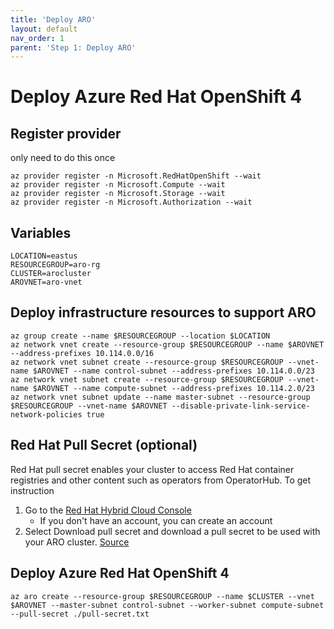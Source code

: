```yaml
---
title: 'Deploy ARO'
layout: default
nav_order: 1
parent: 'Step 1: Deploy ARO'
---
```


# Deploy Azure Red Hat OpenShift 4

## Register provider
only need to do this once
```
az provider register -n Microsoft.RedHatOpenShift --wait
az provider register -n Microsoft.Compute --wait
az provider register -n Microsoft.Storage --wait
az provider register -n Microsoft.Authorization --wait
```

## Variables
```
LOCATION=eastus
RESOURCEGROUP=aro-rg
CLUSTER=arocluster
AROVNET=aro-vnet
```

## Deploy infrastructure resources to support ARO
```
az group create --name $RESOURCEGROUP --location $LOCATION
az network vnet create --resource-group $RESOURCEGROUP --name $AROVNET --address-prefixes 10.114.0.0/16
az network vnet subnet create --resource-group $RESOURCEGROUP --vnet-name $AROVNET --name control-subnet --address-prefixes 10.114.0.0/23
az network vnet subnet create --resource-group $RESOURCEGROUP --vnet-name $AROVNET --name compute-subnet --address-prefixes 10.114.2.0/23
az network vnet subnet update --name master-subnet --resource-group $RESOURCEGROUP --vnet-name $AROVNET --disable-private-link-service-network-policies true
```

## Red Hat Pull Secret (optional)
Red Hat pull secret enables your cluster to access Red Hat container registries and other content such as operators from OperatorHub. To get instruction
1. Go to the [Red Hat Hybrid Cloud Console](https://console.redhat.com/openshift/install/azure/aro-provisioned)
    * If you don't have an account, you can create an account
2. Select Download pull secret and download a pull secret to be used with your ARO cluster.
[Source](https://learn.microsoft.com/en-us/azure/openshift/tutorial-create-cluster#get-a-red-hat-pull-secret-optional)

## Deploy Azure Red Hat OpenShift 4

```
az aro create --resource-group $RESOURCEGROUP --name $CLUSTER --vnet $AROVNET --master-subnet control-subnet --worker-subnet compute-subnet --pull-secret ./pull-secret.txt
```
